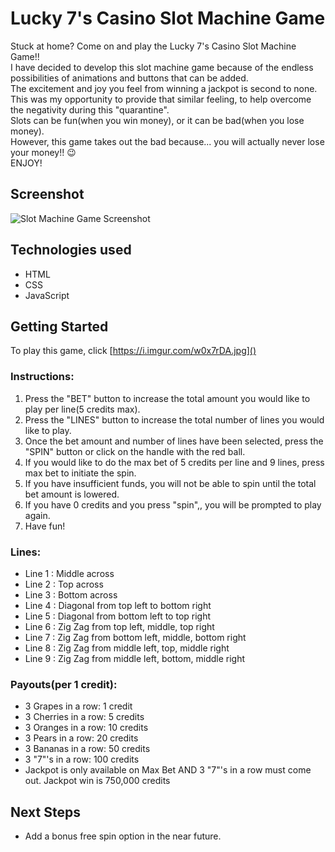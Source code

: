 # Lucky 7's Casino Slot Machine Game
Stuck at home? Come on and play the Lucky 7's Casino Slot Machine Game!!  
I have decided to develop this slot machine game because of the endless possibilities of animations and buttons that can be added.  
The excitement and joy you feel from winning a jackpot is second to none.  
This was my opportunity to provide that similar feeling, to help overcome the negativity during this "quarantine".  
Slots can be fun(when you win money), or it can be bad(when you lose money).  
However, this game takes out the bad because... you will actually never lose your money!! :wink:  
ENJOY!



## Screenshot

![Slot Machine Game Screenshot](https://i.imgur.com/q0RlMT9.jpg)

## Technologies used
* HTML
* CSS
* JavaScript

## Getting Started

To play this game, click [https://i.imgur.com/w0x7rDA.jpg]()

### Instructions:

1. Press the "BET" button to increase the total amount you would like to play per line(5 credits max).
2. Press the "LINES" button to increase the total number of lines you would like to play.
3. Once the bet amount and number of lines have been selected, press the "SPIN" button or click on the handle with the red ball.
4. If you would like to do the max bet of 5 credits per line and 9 lines, press max bet to initiate the spin.
5. If you have insufficient funds, you will not be able to spin until the total bet amount is lowered.
6. If you have 0 credits and you press "spin",, you will be prompted to play again.
7. Have fun!

### Lines:
* Line 1 : Middle across
* Line 2 : Top across
* Line 3 : Bottom across
* Line 4 : Diagonal from top left to bottom right
* Line 5 : Diagonal from bottom left to top right
* Line 6 : Zig Zag from top left, middle, top right
* Line 7 : Zig Zag from bottom left, middle, bottom right
* Line 8 : Zig Zag from middle left, top, middle right
* Line 9 : Zig Zag from middle left, bottom, middle right

### Payouts(per 1 credit):
* 3 Grapes in a row: 1 credit
* 3 Cherries in a row: 5 credits
* 3 Oranges in a row: 10 credits
* 3 Pears in a row: 20 credits
* 3 Bananas in a row: 50 credits
* 3 "7"'s in a row: 100 credits
* Jackpot is only available on Max Bet AND 3 "7"'s in a row must come out.
Jackpot win is 750,000 credits


## Next Steps
* Add a bonus free spin option in the near future.